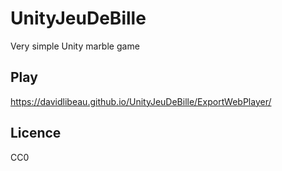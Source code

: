 # UnityJeuDeBille
Very simple Unity marble game

## Play
https://davidlibeau.github.io/UnityJeuDeBille/ExportWebPlayer/

## Licence
CC0
